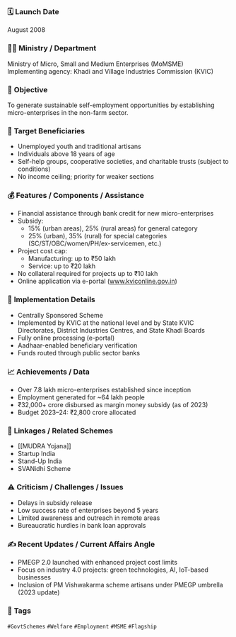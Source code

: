
### 🗓️ **Launch Date**
August 2008
### 🧑‍🏫 **Ministry / Department**
Ministry of Micro, Small and Medium Enterprises (MoMSME)  
Implementing agency: Khadi and Village Industries Commission (KVIC)
### 🎯 **Objective**
To generate sustainable self-employment opportunities by establishing micro-enterprises in the non-farm sector.
### 👥 **Target Beneficiaries**
- Unemployed youth and traditional artisans  
- Individuals above 18 years of age  
- Self-help groups, cooperative societies, and charitable trusts (subject to conditions)  
- No income ceiling; priority for weaker sections
### 💰 **Features / Components / Assistance**
- Financial assistance through bank credit for new micro-enterprises  
- Subsidy:  
  - 15% (urban areas), 25% (rural areas) for general category  
  - 25% (urban), 35% (rural) for special categories (SC/ST/OBC/women/PH/ex-servicemen, etc.)  
- Project cost cap:  
  - Manufacturing: up to ₹50 lakh  
  - Service: up to ₹20 lakh  
- No collateral required for projects up to ₹10 lakh  
- Online application via e-portal (www.kviconline.gov.in)
### 📍 **Implementation Details**
- Centrally Sponsored Scheme  
- Implemented by KVIC at the national level and by State KVIC Directorates, District Industries Centres, and State Khadi Boards  
- Fully online processing (e-portal)  
- Aadhaar-enabled beneficiary verification  
- Funds routed through public sector banks
### 📈 **Achievements / Data**
- Over 7.8 lakh micro-enterprises established since inception  
- Employment generated for ~64 lakh people  
- ₹32,000+ crore disbursed as margin money subsidy (as of 2023)  
- Budget 2023–24: ₹2,800 crore allocated
### 🧩 **Linkages / Related Schemes**
- [[MUDRA Yojana]]  
- Startup India  
- Stand-Up India  
- SVANidhi Scheme
### ⚠️ **Criticism / Challenges / Issues**
- Delays in subsidy release  
- Low success rate of enterprises beyond 5 years  
- Limited awareness and outreach in remote areas  
- Bureaucratic hurdles in bank loan approvals
### ✍️ **Recent Updates / Current Affairs Angle**
- PMEGP 2.0 launched with enhanced project cost limits  
- Focus on industry 4.0 projects: green technologies, AI, IoT-based businesses  
- Inclusion of PM Vishwakarma scheme artisans under PMEGP umbrella (2023 update)
### 🔗 **Tags**
`#GovtSchemes` `#Welfare` `#Employment` `#MSME` `#Flagship`
